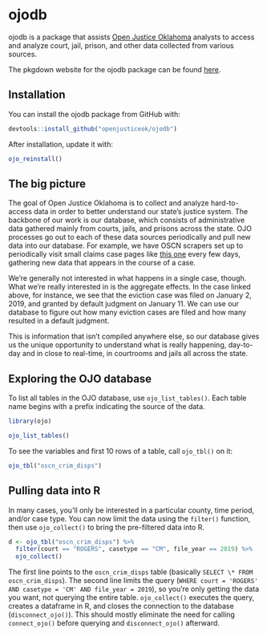 
<!-- README.md is generated from README.Rmd. Please edit that file -->

# ojodb

ojodb is a package that assists [Open Justice
Oklahoma](https://openjustice.okpolicy.org/) analysts to access and
analyze court, jail, prison, and other data collected from various
sources.

The pkgdown website for the ojodb package can be found
[here](https://openjusticeok.github.io/ojodb/).

## Installation

You can install the ojodb package from GitHub with:

``` r
devtools::install_github("openjusticeok/ojodb")
```

After installation, update it with:

``` r
ojo_reinstall()
```

## The big picture

The goal of Open Justice Oklahoma is to collect and analyze
hard-to-access data in order to better understand our state’s justice
system. The backbone of our work is our database, which consists of
administrative data gathered mainly from courts, jails, and prisons
across the state. OJO processes go out to each of these data sources
periodically and pull new data into our database. For example, we have
OSCN scrapers set up to periodically visit small claims case pages like
[this
one](https://www.oscn.net/dockets/GetCaseInformation.aspx?db=tulsa&number=SC-2019-10)
every few days, gathering new data that appears in the course of a case.

We’re generally not interested in what happens in a single case, though.
What we’re really interested in is the aggregate effects. In the case
linked above, for instance, we see that the eviction case was filed on
January 2, 2019, and granted by default judgment on January 11. We can
use our database to figure out how many eviction cases are filed and how
many resulted in a default judgment.

This is information that isn’t compiled anywhere else, so our database
gives us the unique opportunity to understand what is really happening,
day-to-day and in close to real-time, in courtrooms and jails all across
the state.

## Exploring the OJO database

To list all tables in the OJO database, use `ojo_list_tables()`. Each
table name begins with a prefix indicating the source of the data.

``` r
library(ojo)

ojo_list_tables()
```

To see the variables and first 10 rows of a table, call `ojo_tbl()` on
it:

``` r
ojo_tbl("oscn_crim_disps")
```

## Pulling data into R

In many cases, you’ll only be interested in a particular county, time
period, and/or case type. You can now limit the data using the
`filter()` function, then use `ojo_collect()` to bring the pre-filtered
data into R.

``` r
d <- ojo_tbl("oscn_crim_disps") %>% 
  filter(court == "ROGERS", casetype == "CM", file_year == 2019) %>% 
  ojo_collect()
```

The first line points to the `oscn_crim_disps` table (basically `SELECT
\* FROM oscn_crim_disps`). The second line limits the query (`WHERE
court = 'ROGERS' AND casetype = 'CM' AND file_year = 2019`), so you’re
only getting the data you want, not querying the entire table.
`ojo_collect()` executes the query, creates a dataframe in R, and closes
the connection to the database (`disconnect_ojo()`). This should mostly
eliminate the need for calling `connect_ojo()` before querying and
`disconnect_ojo()` afterward.
